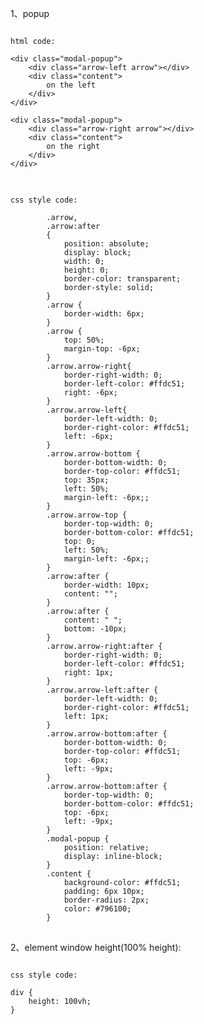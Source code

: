 1、popup
<pre>
<code>
html code:

&lt;div class="modal-popup">
    &lt;div class="arrow-left arrow">&lt/div>
    &lt;div class="content">
        on the left
    &lt;/div>
&lt;/div>

&lt;div class="modal-popup">
    &lt;div class="arrow-right arrow">&lt/div>
    &lt;div class="content">
        on the right
    &lt;/div>
&lt;/div>
</code>
</pre>

<pre>
<code>
css style code:

        .arrow,
        .arrow:after 
        {
            position: absolute;
            display: block;
            width: 0;
            height: 0;
            border-color: transparent;
            border-style: solid;
        }
        .arrow {
            border-width: 6px;
        }
        .arrow {
            top: 50%;
            margin-top: -6px;
        }
        .arrow.arrow-right{
            border-right-width: 0;
            border-left-color: #ffdc51;
            right: -6px;
        }
        .arrow.arrow-left{
            border-left-width: 0;
            border-right-color: #ffdc51;
            left: -6px;
        }
        .arrow.arrow-bottom {
            border-bottom-width: 0;
            border-top-color: #ffdc51;
            top: 35px;
            left: 50%;
            margin-left: -6px;;
        }
        .arrow.arrow-top {
            border-top-width: 0;
            border-bottom-color: #ffdc51;
            top: 0;
            left: 50%;
            margin-left: -6px;;
        }
        .arrow:after {
            border-width: 10px;
            content: "";
        }
        .arrow:after {
            content: " ";
            bottom: -10px;
        }
        .arrow.arrow-right:after {
            border-right-width: 0;
            border-left-color: #ffdc51;
            right: 1px;
        }
        .arrow.arrow-left:after {
            border-left-width: 0;
            border-right-color: #ffdc51;
            left: 1px;
        }
        .arrow.arrow-bottom:after {
            border-bottom-width: 0;
            border-top-color: #ffdc51;
            top: -6px;
            left: -9px;
        }
        .arrow.arrow-bottom:after {
            border-top-width: 0;
            border-bottom-color: #ffdc51;
            top: -6px;
            left: -9px;
        }
        .modal-popup {
            position: relative;
            display: inline-block;
        }
        .content {
            background-color: #ffdc51;
            padding: 6px 10px;
            border-radius: 2px;
            color: #796100;
        }
</code>
</pre>

2、element window height(100% height):

<pre>
<code>
css style code:

div {
    height: 100vh;
}

</code>
</pre>